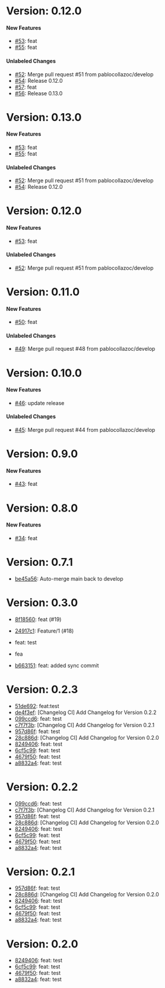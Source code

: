 # Version: 0.12.0


#### New Features

* [#53](https://github.com/pablocollazoc/pablo.collazoTFG/pull/53): feat
* [#55](https://github.com/pablocollazoc/pablo.collazoTFG/pull/55): feat

#### Unlabeled Changes

* [#52](https://github.com/pablocollazoc/pablo.collazoTFG/pull/52): Merge pull request #51 from pablocollazoc/develop
* [#54](https://github.com/pablocollazoc/pablo.collazoTFG/pull/54): Release 0.12.0
* [#57](https://github.com/pablocollazoc/pablo.collazoTFG/pull/57): feat
* [#56](https://github.com/pablocollazoc/pablo.collazoTFG/pull/56): Release 0.13.0


# Version: 0.13.0


#### New Features

* [#53](https://github.com/pablocollazoc/pablo.collazoTFG/pull/53): feat
* [#55](https://github.com/pablocollazoc/pablo.collazoTFG/pull/55): feat

#### Unlabeled Changes

* [#52](https://github.com/pablocollazoc/pablo.collazoTFG/pull/52): Merge pull request #51 from pablocollazoc/develop
* [#54](https://github.com/pablocollazoc/pablo.collazoTFG/pull/54): Release 0.12.0


# Version: 0.12.0


#### New Features

* [#53](https://github.com/pablocollazoc/pablo.collazoTFG/pull/53): feat

#### Unlabeled Changes

* [#52](https://github.com/pablocollazoc/pablo.collazoTFG/pull/52): Merge pull request #51 from pablocollazoc/develop


# Version: 0.11.0


#### New Features

* [#50](https://github.com/pablocollazoc/pablo.collazoTFG/pull/50): feat

#### Unlabeled Changes

* [#49](https://github.com/pablocollazoc/pablo.collazoTFG/pull/49): Merge pull request #48 from pablocollazoc/develop


# Version: 0.10.0


#### New Features

* [#46](https://github.com/pablocollazoc/pablo.collazoTFG/pull/46): update release

#### Unlabeled Changes

* [#45](https://github.com/pablocollazoc/pablo.collazoTFG/pull/45): Merge pull request #44 from pablocollazoc/develop


# Version: 0.9.0


#### New Features

* [#43](https://github.com/pablocollazoc/pablo.collazoTFG/pull/43): feat


# Version: 0.8.0


#### New Features

* [#34](https://github.com/pablocollazoc/pablo.collazoTFG/pull/34): feat


# Version: 0.7.1

* [be45a56](https://github.com/pablocollazoc/pablo.collazoTFG/commit/be45a5653529ab7559dd4a751ba28979c2c4e04e): Auto-merge main back to develop
# Version: 0.3.0

* [8f18560](https://github.com/pablocollazoc/pablo.collazoTFG/commit/8f18560c2f0bd3f1b9cf32c12bbfbb423490cccf): feat (#19)
* [24917c1](https://github.com/pablocollazoc/pablo.collazoTFG/commit/24917c13d1fc18f69f2233e2b76deec1cfe75956): Feature/1 (#18)

* feat: test

* fea
* [b663151](https://github.com/pablocollazoc/pablo.collazoTFG/commit/b663151d6dedec9d520df10b5e85848a4a6bcf5f): feat: added sync commit


# Version: 0.2.3

* [51de692](https://github.com/pablocollazoc/pablo.collazoTFG/commit/51de692ff249d7dd4b58d17c8cccf463fa3b12f7): feat:test
* [de4f3ef](https://github.com/pablocollazoc/pablo.collazoTFG/commit/de4f3ef545deb988ef9132d1b27d47ac961d4d71): [Changelog CI] Add Changelog for Version 0.2.2
* [099ccd6](https://github.com/pablocollazoc/pablo.collazoTFG/commit/099ccd64a56fd7e3e255863b9695eb0bb2784157): feat: test
* [c7f7f3b](https://github.com/pablocollazoc/pablo.collazoTFG/commit/c7f7f3bc925f5cb69f438771da731a086cd8c915): [Changelog CI] Add Changelog for Version 0.2.1
* [957d86f](https://github.com/pablocollazoc/pablo.collazoTFG/commit/957d86f6209885a1830ba38acf1680b28676b576): feat: test
* [28c886d](https://github.com/pablocollazoc/pablo.collazoTFG/commit/28c886d6b9690c432ea54416164d0807959c5c64): [Changelog CI] Add Changelog for Version 0.2.0
* [8249406](https://github.com/pablocollazoc/pablo.collazoTFG/commit/82494065594b491a2a82f6166238337c6b344725): feat: test
* [6cf5c99](https://github.com/pablocollazoc/pablo.collazoTFG/commit/6cf5c995082be624678d0a6f01e66f7da7aa2b5a): feat: test
* [4679f50](https://github.com/pablocollazoc/pablo.collazoTFG/commit/4679f50a149533fd3c96a341147cc0bdadb8b906): feat: test
* [a8832a4](https://github.com/pablocollazoc/pablo.collazoTFG/commit/a8832a4aad69c349b81a07df41091212b9d6ed52): feat: test


# Version: 0.2.2

* [099ccd6](https://github.com/pablocollazoc/pablo.collazoTFG/commit/099ccd64a56fd7e3e255863b9695eb0bb2784157): feat: test
* [c7f7f3b](https://github.com/pablocollazoc/pablo.collazoTFG/commit/c7f7f3bc925f5cb69f438771da731a086cd8c915): [Changelog CI] Add Changelog for Version 0.2.1
* [957d86f](https://github.com/pablocollazoc/pablo.collazoTFG/commit/957d86f6209885a1830ba38acf1680b28676b576): feat: test
* [28c886d](https://github.com/pablocollazoc/pablo.collazoTFG/commit/28c886d6b9690c432ea54416164d0807959c5c64): [Changelog CI] Add Changelog for Version 0.2.0
* [8249406](https://github.com/pablocollazoc/pablo.collazoTFG/commit/82494065594b491a2a82f6166238337c6b344725): feat: test
* [6cf5c99](https://github.com/pablocollazoc/pablo.collazoTFG/commit/6cf5c995082be624678d0a6f01e66f7da7aa2b5a): feat: test
* [4679f50](https://github.com/pablocollazoc/pablo.collazoTFG/commit/4679f50a149533fd3c96a341147cc0bdadb8b906): feat: test
* [a8832a4](https://github.com/pablocollazoc/pablo.collazoTFG/commit/a8832a4aad69c349b81a07df41091212b9d6ed52): feat: test


# Version: 0.2.1

* [957d86f](https://github.com/pablocollazoc/pablo.collazoTFG/commit/957d86f6209885a1830ba38acf1680b28676b576): feat: test
* [28c886d](https://github.com/pablocollazoc/pablo.collazoTFG/commit/28c886d6b9690c432ea54416164d0807959c5c64): [Changelog CI] Add Changelog for Version 0.2.0
* [8249406](https://github.com/pablocollazoc/pablo.collazoTFG/commit/82494065594b491a2a82f6166238337c6b344725): feat: test
* [6cf5c99](https://github.com/pablocollazoc/pablo.collazoTFG/commit/6cf5c995082be624678d0a6f01e66f7da7aa2b5a): feat: test
* [4679f50](https://github.com/pablocollazoc/pablo.collazoTFG/commit/4679f50a149533fd3c96a341147cc0bdadb8b906): feat: test
* [a8832a4](https://github.com/pablocollazoc/pablo.collazoTFG/commit/a8832a4aad69c349b81a07df41091212b9d6ed52): feat: test


# Version: 0.2.0

* [8249406](https://github.com/pablocollazoc/pablo.collazoTFG/commit/82494065594b491a2a82f6166238337c6b344725): feat: test
* [6cf5c99](https://github.com/pablocollazoc/pablo.collazoTFG/commit/6cf5c995082be624678d0a6f01e66f7da7aa2b5a): feat: test
* [4679f50](https://github.com/pablocollazoc/pablo.collazoTFG/commit/4679f50a149533fd3c96a341147cc0bdadb8b906): feat: test
* [a8832a4](https://github.com/pablocollazoc/pablo.collazoTFG/commit/a8832a4aad69c349b81a07df41091212b9d6ed52): feat: test
